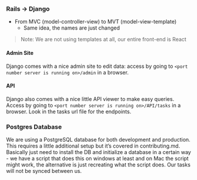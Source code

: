 ### Rails → Django
- From MVC (model-controller-view) to MVT (model-view-template)
	- Same idea, the names are just changed
 > Note: We are not using templates at all, our entire front-end is React

#### Admin Site
Django comes with a nice admin site to edit data: access by going to `<port number server is running on>/admin` in a browser.

#### API
Django also comes with a nice little API viewer to make easy queries. Access by going to `<port number server is running on>/API/tasks` in a browser. Look in the tasks url file for the endpoints.

### Postgres Database
We are using a PostgreSQL database for both development and production. This requires a little additional setup but it’s covered in contributing.md. Basically just need to install the DB and initialize a database in a certain way - we have a script that does this on windows at least and on Mac the script might work, the alternative is just recreating what the script does. Our tasks will not be synced between us. 
